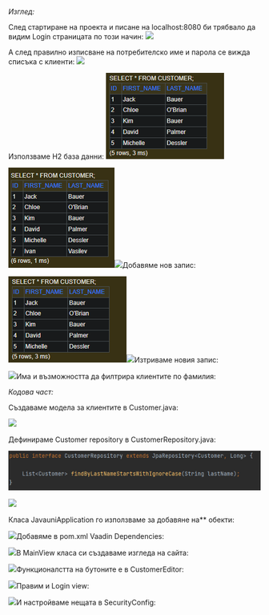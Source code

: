 

*Изглед:*

След стартиране на проекта и писане на localhost:8080 би трябвало да видим Login страницата по този начин:
![](readmeimg/Aspose.Words.d130e470-a409-49f3-b68b-2e39241515e7.003.png)



А след правилно изписване на потребителско име и парола се вижда списъка с клиенти:
![](readmeimg/Aspose.Words.d130e470-a409-49f3-b68b-2e39241515e7.004.png)


Използваме H2 база данни:
![](readmeimg/Aspose.Words.d130e470-a409-49f3-b68b-2e39241515e7.005.png)




![](readmeimg/Aspose.Words.d130e470-a409-49f3-b68b-2e39241515e7.006.png)![](Aspose.Words.d130e470-a409-49f3-b68b-2e39241515e7.007.png)Добавяме нов запис:






![](readmeimg/Aspose.Words.d130e470-a409-49f3-b68b-2e39241515e7.005.png)![](Aspose.Words.d130e470-a409-49f3-b68b-2e39241515e7.008.png)Изтриваме новия запис: 



![](readmeimg/Aspose.Words.d130e470-a409-49f3-b68b-2e39241515e7.009.png)Има и възможността да филтрира клиентите по фамилия:






*Кодова част:*

Създаваме модела за клиентите в Customer.java:

![](readmeimg/Aspose.Words.d130e470-a409-49f3-b68b-2e39241515e7.010.png)

Дефинираме Customer repository в CustomerRepository.java:

![](readmeimg/Aspose.Words.d130e470-a409-49f3-b68b-2e39241515e7.011.png)

![](readmeimg/Aspose.Words.d130e470-a409-49f3-b68b-2e39241515e7.012.png)

Класa JavauniApplication го използваме за добавяне на** обекти:

![](readmeimg/Aspose.Words.d130e470-a409-49f3-b68b-2e39241515e7.013.png)Добавяме в pom.xml Vaadin Dependencies: 

![](readmeimg/Aspose.Words.d130e470-a409-49f3-b68b-2e39241515e7.014.png)В MainView класа си създаваме изгледа на сайта:

![](readmeimg/Aspose.Words.d130e470-a409-49f3-b68b-2e39241515e7.015.png)Функционалстта на бутоните е в CustomerEditor:


![](readmeimg/Aspose.Words.d130e470-a409-49f3-b68b-2e39241515e7.016.png)Правим и Login view:





![](readmeimg/Aspose.Words.d130e470-a409-49f3-b68b-2e39241515e7.017.png)И настройваме нещата в SecurityConfig:

